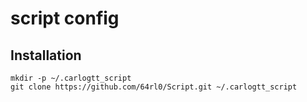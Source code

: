 # script config

## Installation
```
mkdir -p ~/.carlogtt_script
git clone https://github.com/64rl0/Script.git ~/.carlogtt_script
```
